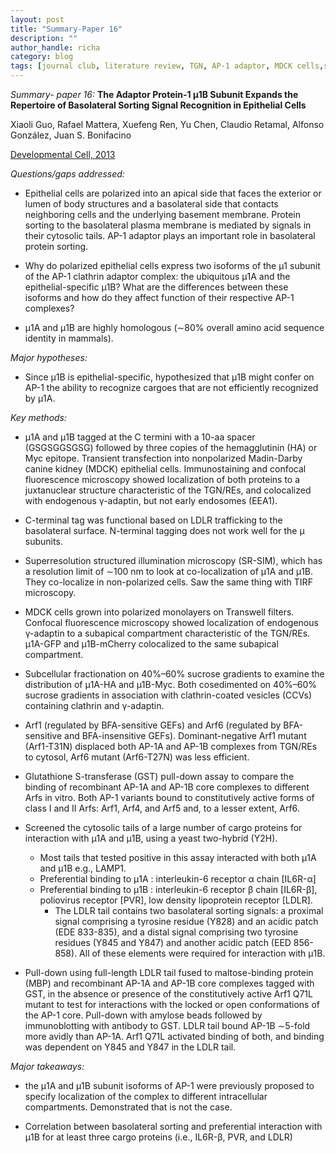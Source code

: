 ```yaml
---
layout: post
title: "Summary-Paper 16"
description: ""
author_handle: richa
category: blog
tags: [journal club, literature review, TGN, AP-1 adaptor, MDCK cells,structured illumination microscopy, yeast two-hybrid (Y2H), Arf, AP-1-µ1A, AP-1-µ1B, IL6R-β, PVR, LDLR]
---
```

*Summary- paper 16:*
 **The Adaptor Protein-1 μ1B Subunit Expands the Repertoire of Basolateral Sorting Signal Recognition in Epithelial Cells**

Xiaoli Guo, Rafael Mattera, Xuefeng Ren, Yu Chen, Claudio Retamal, Alfonso González, Juan S. Bonifacino

[Developmental Cell, 2013](https://doi.org/10.1016/j.devcel.2013.10.006)


*Questions/gaps addressed:* 

- Epithelial cells are polarized into an apical side that faces the exterior or lumen of body structures and a basolateral side that contacts neighboring cells and the underlying basement membrane. Protein sorting to the basolateral plasma membrane is mediated by signals in their cytosolic tails. AP-1 adaptor plays an important role in basolateral protein sorting.  

- Why do polarized epithelial cells express two isoforms of the μ1 subunit of the AP-1 clathrin adaptor complex: the ubiquitous μ1A and the epithelial-specific μ1B? What are the differences between these isoforms and how do they affect function of their respective AP-1 complexes?

- μ1A and μ1B are highly homologous (∼80% overall amino acid sequence identity in mammals). 


*Major hypotheses:*

- Since μ1B is epithelial-specific, hypothesized that μ1B might confer on AP-1 the ability to recognize cargoes that are not efficiently recognized by μ1A. 


*Key methods:* 

-  μ1A and μ1B tagged at the C termini with a 10-aa spacer (GSGSGGSGSG) followed by three copies of the hemagglutinin (HA) or Myc epitope. Transient transfection into nonpolarized Madin-Darby canine kidney (MDCK) epithelial cells. Immunostaining and confocal fluorescence microscopy showed localization of both proteins to a juxtanuclear structure characteristic of the TGN/REs, and colocalized with endogenous γ-adaptin, but not early endosomes (EEA1).

- C-terminal tag was functional based on LDLR trafficking to the basolateral surface. N-terminal tagging does not work well for the µ subunits. 

- Superresolution structured illumination microscopy (SR-SIM), which has a resolution limit of ∼100 nm to look at co-localization of µ1A and µ1B. They co-localize in non-polarized cells. Saw the same thing with TIRF microscopy. 

- MDCK cells grown into polarized monolayers on Transwell filters. Confocal fluorescence microscopy showed localization of endogenous γ-adaptin to a subapical compartment characteristic of the TGN/REs.  μ1A-GFP and μ1B-mCherry colocalized to the same subapical compartment.

- Subcellular fractionation on 40%–60% sucrose gradients to examine the distribution of μ1A-HA and μ1B-Myc. Both cosedimented on 40%–60% sucrose gradients in association with clathrin-coated vesicles (CCVs) containing clathrin and γ-adaptin. 

- Arf1 (regulated by BFA-sensitive GEFs) and Arf6 (regulated by BFA-sensitive and BFA-insensitive GEFs). Dominant-negative Arf1 mutant (Arf1-T31N) displaced both AP-1A and AP-1B complexes from TGN/REs to cytosol, Arf6 mutant (Arf6-T27N) was less efficient. 

- Glutathione S-transferase (GST) pull-down assay to compare the binding of recombinant AP-1A and AP-1B core complexes to different Arfs in vitro. Both AP-1 variants bound to constitutively active forms of class I and II Arfs: Arf1, Arf4, and Arf5 and, to a lesser extent, Arf6. 

- Screened the cytosolic tails of a large number of cargo proteins for interaction with μ1A and μ1B, using a yeast two-hybrid (Y2H). 
	- Most tails that tested positive in this assay interacted with both μ1A and μ1B e.g., LAMP1. 
	- Preferential binding to μ1A : interleukin-6 receptor α chain [IL6R-α] 
	- Preferential binding to μ1B : interleukin-6 receptor β chain [IL6R-β], poliovirus receptor [PVR], low density lipoprotein receptor [LDLR].
		- The LDLR tail contains two basolateral sorting signals: a proximal signal comprising a tyrosine residue (Y828) and an acidic patch (EDE 833-835), and a distal signal comprising two tyrosine residues (Y845 and Y847) and another acidic patch (EED 856-858). All of these elements were required for interaction with μ1B.

- Pull-down using full-length LDLR tail fused to maltose-binding protein (MBP) and recombinant AP-1A and AP-1B core complexes tagged with GST, in the absence or presence of the constitutively active Arf1 Q71L mutant to test for interactions with the locked or open conformations of the AP-1 core. Pull-down with amylose beads followed by immunoblotting with antibody to GST. LDLR tail bound AP-1B ∼5-fold more avidly than AP-1A. Arf1 Q71L activated binding of both, and binding was dependent on Y845 and Y847 in the LDLR tail. 



*Major takeaways:*


- the μ1A and μ1B subunit isoforms of AP-1 were previously proposed to specify localization of the complex to different intracellular compartments. Demonstrated that is not the case.

- Correlation between basolateral sorting and preferential interaction with μ1B for at least three cargo proteins (i.e., IL6R-β, PVR, and LDLR)




 



